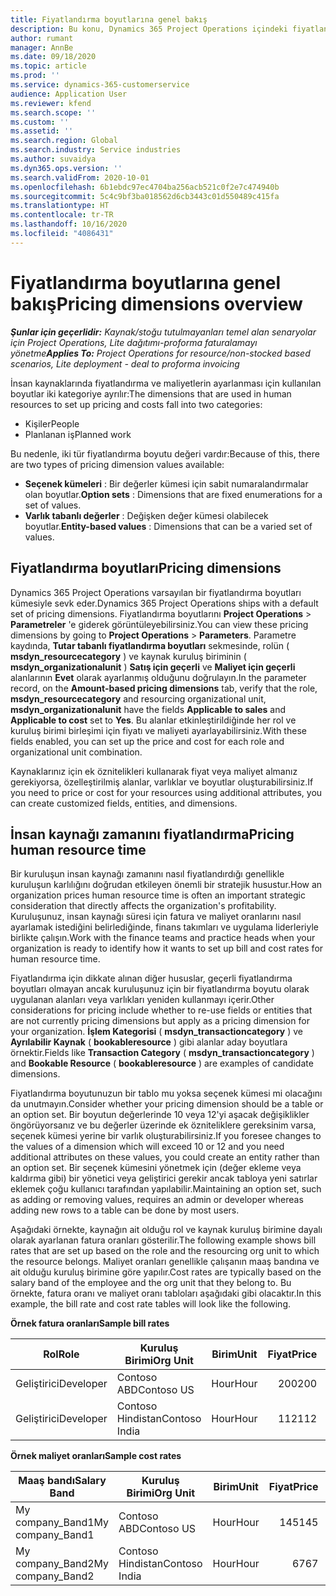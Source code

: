 ```yaml
---
title: Fiyatlandırma boyutlarına genel bakış
description: Bu konu, Dynamics 365 Project Operations içindeki fiyatlandırma boyutları hakkında bilgi sağlar.
author: rumant
manager: AnnBe
ms.date: 09/18/2020
ms.topic: article
ms.prod: ''
ms.service: dynamics-365-customerservice
audience: Application User
ms.reviewer: kfend
ms.search.scope: ''
ms.custom: ''
ms.assetid: ''
ms.search.region: Global
ms.search.industry: Service industries
ms.author: suvaidya
ms.dyn365.ops.version: ''
ms.search.validFrom: 2020-10-01
ms.openlocfilehash: 6b1ebdc97ec4704ba256acb521c0f2e7c474940b
ms.sourcegitcommit: 5c4c9bf3ba018562d6cb3443c01d550489c415fa
ms.translationtype: HT
ms.contentlocale: tr-TR
ms.lasthandoff: 10/16/2020
ms.locfileid: "4086431"
---
```

# <a name="pricing-dimensions-overview"></a><span data-ttu-id="95d35-103">Fiyatlandırma boyutlarına genel bakış</span><span class="sxs-lookup"><span data-stu-id="95d35-103">Pricing dimensions overview</span></span>

<span data-ttu-id="95d35-104">_**Şunlar için geçerlidir:** Kaynak/stoğu tutulmayanları temel alan senaryolar için Project Operations, Lite dağıtımı-proforma faturalamayı yönetme_</span><span class="sxs-lookup"><span data-stu-id="95d35-104">_**Applies To:** Project Operations for resource/non-stocked based scenarios, Lite deployment - deal to proforma invoicing_</span></span>

<span data-ttu-id="95d35-105">İnsan kaynaklarında fiyatlandırma ve maliyetlerin ayarlanması için kullanılan boyutlar iki kategoriye ayrılır:</span><span class="sxs-lookup"><span data-stu-id="95d35-105">The dimensions that are used in human resources to set up pricing and costs fall into two categories:</span></span>

- <span data-ttu-id="95d35-106">Kişiler</span><span class="sxs-lookup"><span data-stu-id="95d35-106">People</span></span>
- <span data-ttu-id="95d35-107">Planlanan iş</span><span class="sxs-lookup"><span data-stu-id="95d35-107">Planned work</span></span>

<span data-ttu-id="95d35-108">Bu nedenle, iki tür fiyatlandırma boyutu değeri vardır:</span><span class="sxs-lookup"><span data-stu-id="95d35-108">Because of this, there are two types of pricing dimension values available:</span></span>

- <span data-ttu-id="95d35-109">**Seçenek kümeleri** : Bir değerler kümesi için sabit numaralandırmalar olan boyutlar.</span><span class="sxs-lookup"><span data-stu-id="95d35-109">**Option sets** : Dimensions that are fixed enumerations for a set of values.</span></span>
- <span data-ttu-id="95d35-110">**Varlık tabanlı değerler** : Değişken değer kümesi olabilecek boyutlar.</span><span class="sxs-lookup"><span data-stu-id="95d35-110">**Entity-based values** : Dimensions that can be a varied set of values.</span></span>

## <a name="pricing-dimensions"></a><span data-ttu-id="95d35-111">Fiyatlandırma boyutları</span><span class="sxs-lookup"><span data-stu-id="95d35-111">Pricing dimensions</span></span>

<span data-ttu-id="95d35-112">Dynamics 365 Project Operations varsayılan bir fiyatlandırma boyutları kümesiyle sevk eder.</span><span class="sxs-lookup"><span data-stu-id="95d35-112">Dynamics 365 Project Operations ships with a default set of pricing dimensions.</span></span> <span data-ttu-id="95d35-113">Fiyatlandırma boyutlarını **Project Operations** > **Parametreler** 'e giderek görüntüleyebilirsiniz.</span><span class="sxs-lookup"><span data-stu-id="95d35-113">You can view these pricing dimensions by going to **Project Operations** > **Parameters**.</span></span> <span data-ttu-id="95d35-114">Parametre kaydında, **Tutar tabanlı fiyatlandırma boyutları** sekmesinde, rolün ( **msdyn_resourcecategory** ) ve kaynak kuruluş biriminin ( **msdyn_organizationalunit** ) **Satış için geçerli** ve **Maliyet için geçerli** alanlarının **Evet** olarak ayarlanmış olduğunu doğrulayın.</span><span class="sxs-lookup"><span data-stu-id="95d35-114">In the parameter record, on the **Amount-based pricing dimensions** tab, verify that the role, **msdyn_resourcecategory** and resourcing organizational unit, **msdyn_organizationalunit** have the fields **Applicable to sales** and **Applicable to cost** set to **Yes**.</span></span> <span data-ttu-id="95d35-115">Bu alanlar etkinleştirildiğinde her rol ve kuruluş birimi birleşimi için fiyatı ve maliyeti ayarlayabilirsiniz.</span><span class="sxs-lookup"><span data-stu-id="95d35-115">With these fields enabled, you can set up the price and cost for each role and organizational unit combination.</span></span>

<span data-ttu-id="95d35-116">Kaynaklarınız için ek öznitelikleri kullanarak fiyat veya maliyet almanız gerekiyorsa, özelleştirilmiş alanlar, varlıklar ve boyutlar oluşturabilirsiniz.</span><span class="sxs-lookup"><span data-stu-id="95d35-116">If you need to price or cost for your resources using additional attributes, you can create customized fields, entities, and dimensions.</span></span>

## <a name="pricing-human-resource-time"></a><span data-ttu-id="95d35-117">İnsan kaynağı zamanını fiyatlandırma</span><span class="sxs-lookup"><span data-stu-id="95d35-117">Pricing human resource time</span></span>
<span data-ttu-id="95d35-118">Bir kuruluşun insan kaynağı zamanını nasıl fiyatlandırdığı genellikle kuruluşun karlılığını doğrudan etkileyen önemli bir stratejik husustur.</span><span class="sxs-lookup"><span data-stu-id="95d35-118">How an organization prices human resource time is often an important strategic consideration that directly affects the organization's profitability.</span></span> <span data-ttu-id="95d35-119">Kuruluşunuz, insan kaynağı süresi için fatura ve maliyet oranlarını nasıl ayarlamak istediğini belirlediğinde, finans takımları ve uygulama liderleriyle birlikte çalışın.</span><span class="sxs-lookup"><span data-stu-id="95d35-119">Work with the finance teams and practice heads when your organization is ready to identify how it wants to set up bill and cost rates for human resource time.</span></span>

<span data-ttu-id="95d35-120">Fiyatlandırma için dikkate alınan diğer hususlar, geçerli fiyatlandırma boyutları olmayan ancak kuruluşunuz için bir fiyatlandırma boyutu olarak uygulanan alanları veya varlıkları yeniden kullanmayı içerir.</span><span class="sxs-lookup"><span data-stu-id="95d35-120">Other considerations for pricing include whether to re-use fields or entities that are not currently pricing dimensions but apply as a pricing dimension for your organization.</span></span> <span data-ttu-id="95d35-121">**İşlem Kategorisi** ( **msdyn_transactioncategory** ) ve **Ayrılabilir Kaynak** ( **bookableresource** ) gibi alanlar aday boyutlara örnektir.</span><span class="sxs-lookup"><span data-stu-id="95d35-121">Fields like **Transaction Category** ( **msdyn_transactioncategory** ) and **Bookable Resource** ( **bookableresource** ) are examples of candidate dimensions.</span></span> 

<span data-ttu-id="95d35-122">Fiyatlandırma boyutunuzun bir tablo mu yoksa seçenek kümesi mi olacağını da unutmayın.</span><span class="sxs-lookup"><span data-stu-id="95d35-122">Consider whether your pricing dimension should be a table or an option set.</span></span> <span data-ttu-id="95d35-123">Bir boyutun değerlerinde 10 veya 12'yi aşacak değişiklikler öngörüyorsanız ve bu değerler üzerinde ek özniteliklere gereksinim varsa, seçenek kümesi yerine bir varlık oluşturabilirsiniz.</span><span class="sxs-lookup"><span data-stu-id="95d35-123">If you foresee changes to the values of a dimension which will exceed 10 or 12 and you need additional attributes on these values, you could create an entity rather than an option set.</span></span> <span data-ttu-id="95d35-124">Bir seçenek kümesini yönetmek için (değer ekleme veya kaldırma gibi) bir yönetici veya geliştirici gerekir ancak tabloya yeni satırlar eklemek çoğu kullanıcı tarafından yapılabilir.</span><span class="sxs-lookup"><span data-stu-id="95d35-124">Maintaining an option set, such as adding or removing values, requires an admin or developer whereas adding new rows to a table can be done by most users.</span></span>

<span data-ttu-id="95d35-125">Aşağıdaki örnekte, kaynağın ait olduğu rol ve kaynak kuruluş birimine dayalı olarak ayarlanan fatura oranları gösterilir.</span><span class="sxs-lookup"><span data-stu-id="95d35-125">The following example shows bill rates that are set up based on the role and the resourcing org unit to which the resource belongs.</span></span> <span data-ttu-id="95d35-126">Maliyet oranları genellikle çalışanın maaş bandına ve ait olduğu kuruluş birimine göre yapılır.</span><span class="sxs-lookup"><span data-stu-id="95d35-126">Cost rates are typically based on the salary band of the employee and the org unit that they belong to.</span></span> <span data-ttu-id="95d35-127">Bu örnekte, fatura oranı ve maliyet oranı tabloları aşağıdaki gibi olacaktır.</span><span class="sxs-lookup"><span data-stu-id="95d35-127">In this example, the bill rate and cost rate tables will look like the following.</span></span>

<span data-ttu-id="95d35-128">**Örnek fatura oranları**</span><span class="sxs-lookup"><span data-stu-id="95d35-128">**Sample bill rates**</span></span>

| <span data-ttu-id="95d35-129">Rol</span><span class="sxs-lookup"><span data-stu-id="95d35-129">Role</span></span>        | <span data-ttu-id="95d35-130">Kuruluş Birimi</span><span class="sxs-lookup"><span data-stu-id="95d35-130">Org Unit</span></span>    |<span data-ttu-id="95d35-131">Birim</span><span class="sxs-lookup"><span data-stu-id="95d35-131">Unit</span></span>      |<span data-ttu-id="95d35-132">Fiyat</span><span class="sxs-lookup"><span data-stu-id="95d35-132">Price</span></span>      |<span data-ttu-id="95d35-133">Para Birimi</span><span class="sxs-lookup"><span data-stu-id="95d35-133">Currency</span></span>  |
| ------------|-------------|----------|----------:|----------|
| <span data-ttu-id="95d35-134">Geliştirici</span><span class="sxs-lookup"><span data-stu-id="95d35-134">Developer</span></span>   | <span data-ttu-id="95d35-135">Contoso ABD</span><span class="sxs-lookup"><span data-stu-id="95d35-135">Contoso US</span></span>  |<span data-ttu-id="95d35-136">Hour</span><span class="sxs-lookup"><span data-stu-id="95d35-136">Hour</span></span> | <span data-ttu-id="95d35-137">200</span><span class="sxs-lookup"><span data-stu-id="95d35-137">200</span></span>|<span data-ttu-id="95d35-138">USD</span><span class="sxs-lookup"><span data-stu-id="95d35-138">USD</span></span>     |
| <span data-ttu-id="95d35-139">Geliştirici</span><span class="sxs-lookup"><span data-stu-id="95d35-139">Developer</span></span>   | <span data-ttu-id="95d35-140">Contoso Hindistan</span><span class="sxs-lookup"><span data-stu-id="95d35-140">Contoso India</span></span> |<span data-ttu-id="95d35-141">Hour</span><span class="sxs-lookup"><span data-stu-id="95d35-141">Hour</span></span>|   <span data-ttu-id="95d35-142">112</span><span class="sxs-lookup"><span data-stu-id="95d35-142">112</span></span>|<span data-ttu-id="95d35-143">USD</span><span class="sxs-lookup"><span data-stu-id="95d35-143">USD</span></span>     |


<span data-ttu-id="95d35-144">**Örnek maliyet oranları**</span><span class="sxs-lookup"><span data-stu-id="95d35-144">**Sample cost rates**</span></span>

| <span data-ttu-id="95d35-145">Maaş bandı</span><span class="sxs-lookup"><span data-stu-id="95d35-145">Salary Band</span></span>     | <span data-ttu-id="95d35-146">Kuruluş Birimi</span><span class="sxs-lookup"><span data-stu-id="95d35-146">Org Unit</span></span>    |<span data-ttu-id="95d35-147">Birim</span><span class="sxs-lookup"><span data-stu-id="95d35-147">Unit</span></span>      |<span data-ttu-id="95d35-148">Fiyat</span><span class="sxs-lookup"><span data-stu-id="95d35-148">Price</span></span>      |<span data-ttu-id="95d35-149">Para Birimi</span><span class="sxs-lookup"><span data-stu-id="95d35-149">Currency</span></span>  |
| ----------------|-------------|----------|----------:|----------|
| <span data-ttu-id="95d35-150">My company_Band1</span><span class="sxs-lookup"><span data-stu-id="95d35-150">My company_Band1</span></span> | <span data-ttu-id="95d35-151">Contoso ABD</span><span class="sxs-lookup"><span data-stu-id="95d35-151">Contoso US</span></span>  |<span data-ttu-id="95d35-152">Hour</span><span class="sxs-lookup"><span data-stu-id="95d35-152">Hour</span></span> | <span data-ttu-id="95d35-153">145</span><span class="sxs-lookup"><span data-stu-id="95d35-153">145</span></span>|<span data-ttu-id="95d35-154">USD</span><span class="sxs-lookup"><span data-stu-id="95d35-154">USD</span></span>     |
| <span data-ttu-id="95d35-155">My company_Band2</span><span class="sxs-lookup"><span data-stu-id="95d35-155">My company_Band2</span></span> | <span data-ttu-id="95d35-156">Contoso Hindistan</span><span class="sxs-lookup"><span data-stu-id="95d35-156">Contoso India</span></span> |<span data-ttu-id="95d35-157">Hour</span><span class="sxs-lookup"><span data-stu-id="95d35-157">Hour</span></span>|   <span data-ttu-id="95d35-158">67</span><span class="sxs-lookup"><span data-stu-id="95d35-158">67</span></span>|<span data-ttu-id="95d35-159">USD</span><span class="sxs-lookup"><span data-stu-id="95d35-159">USD</span></span>     |
